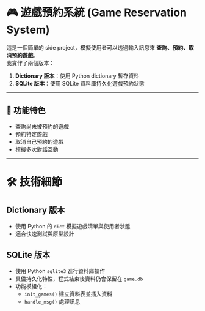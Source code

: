 
# 🎮 遊戲預約系統 (Game Reservation System)

這是一個簡單的 side project，模擬使用者可以透過輸入訊息來 **查詢、預約、取消預約遊戲**。  
我實作了兩個版本：  

1. **Dictionary 版本**：使用 Python dictionary 暫存資料  
2. **SQLite 版本**：使用 SQLite 資料庫持久化遊戲預約狀態  

---

## 📌 功能特色
- 查詢尚未被預約的遊戲  
- 預約特定遊戲  
- 取消自己預約的遊戲  
- 模擬多次對話互動  

---

# 🛠 技術細節

## Dictionary 版本
- 使用 Python 的 `dict` 模擬遊戲清單與使用者狀態  
- 適合快速測試與原型設計  

## SQLite 版本
- 使用 Python `sqlite3` 進行資料庫操作  
- 具備持久化特性，程式結束後資料仍會保留在 `game.db`  
- 功能模組化：  
  - `init_games()` 建立資料表並插入資料  
  - `handle_msg()` 處理訊息  

